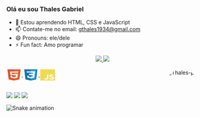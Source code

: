 ### Olá eu sou Thales Gabriel

- 🌱 Estou aprendendo HTML, CSS e JavaScript
- 📫 Contate-me no email: gthales1934@gmail.com
- 😄 Pronouns: ele/dele
- ⚡ Fun fact: Amo programar
<div align="center">
  <a href="https://github.com/ProgramadorThales?tab=repositories">
  <img width="48%" src="https://github-readme-stats.vercel.app/api?username=ProgramadorThales&show_icons=true&theme=radical&include_all_commits=true&count_private=true"/>
  <img width="48%" src="https://github-readme-stats.vercel.app/api/top-langs/?username=ProgramadorThales&layout=compact&langs_count=7&theme=radical"/>
</div>
  <div style="display: inline_block"><br>
  <img align="right" alt="Thales-pic" height="150" style="border-radius: 50px" src="https://c.tenor.com/9VgHiYp9lRIAAAAd/dev-developer.gif">
  <img align="center" alt="Thales-HTML" height="30" width="40" src="https://raw.githubusercontent.com/devicons/devicon/master/icons/html5/html5-original.svg">
  <img align="center" alt="Thales-CSS" height="30" width="40" src="https://raw.githubusercontent.com/devicons/devicon/master/icons/css3/css3-original.svg">
  <img align="center" alt="Thales-Js" height="30" width="40" src="https://raw.githubusercontent.com/devicons/devicon/master/icons/javascript/javascript-plain.svg">
</div>
  
  ##
  
<div>
  <a href="https://www.youtube.com/channel/UCTBxFXOLUenrGCGE2feAFDw/featured" target="_blank"><img src="https://img.shields.io/badge/YouTube-FF0000?style=for-the-badge&logo=youtube&logoColor=white" target="_blank"></a>
  <a href="https://instagram.com/Thales502t" target="_blank"><img src="https://img.shields.io/badge/-Instagram-%23E4405F?style=for-the-badge&logo=instagram&logoColor=white" target="_blank"></a> 
  <a href = "mailto:gthales1934@gmail.com"><img src="https://img.shields.io/badge/-Gmail-%23333?style=for-the-badge&logo=gmail&logoColor=white" target="_blank"></a>
  
 ![Snake animation](https://github.com/ProgramadorThales/ProgramadorThales/blob/output/github-contribution-grid-snake.svg)
</div>
